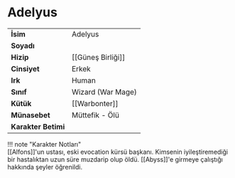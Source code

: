 # Adelyus   
  
<div class="grid" markdown>  
  
|  |  |  
|---|---|  
| **İsim** | Adelyus |  
| **Soyadı** |  |  
| **Hizip** | [[Güneş Birliği]] |  
| **Cinsiyet** | Erkek |  
| **Irk** | Human |  
| **Sınıf** | Wizard (War Mage) |  
| **Kütük** | [[Warbonter]] |  
| **Münasebet** | Müttefik - Ölü |  
| **Karakter Betimi** |  |  
  
  
!!! note "Karakter Notları"  
	[[Alfons]]'un ustası, eski evocation kürsü başkanı. Kimsenin iyileştiremediği bir hastalıktan uzun süre muzdarip olup öldü. [[Abyss]]'e girmeye çalıştığı hakkında şeyler öğrenildi.  
  
  
</div>